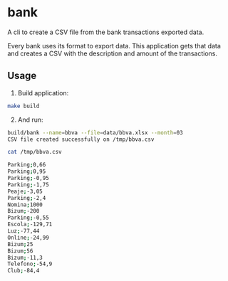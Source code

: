# bank

A cli to create a CSV file from the bank transactions exported data.

Every bank uses its format to export data. This application gets that data and creates a CSV with the description and amount of the transactions.

## Usage

1. Build application:

```sh
make build
```

2. And run:

```sh
build/bank --name=bbva --file=data/bbva.xlsx --month=03
CSV file created successfully on /tmp/bbva.csv
```

```sh
cat /tmp/bbva.csv

Parking;0,66
Parking;0,95
Parking;-0,95
Parking;-1,75
Peaje;-3,05
Parking;-2,4
Nomina;1000
Bizum;-200
Parking;-0,55
Escola;-129,71
Luz;-77,44
Online;-24,99
Bizum;25
Bizum;56
Bizum;-11,3
Telefono;-54,9
Club;-84,4
```
